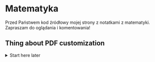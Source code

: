 # Matematyka

Przed Państwem kod źródłowy mojej strony z notatkami z matematyki.
Zapraszam do oglądania i komentowania!

## Thing about PDF customization

<details><summary>Start here later</summary>


ChatGPT
To customize the title page generated by Sphinx when creating a PDF via make latexpdf, you can modify the LaTeX template used for the title page. Sphinx allows you to override the default LaTeX templates by providing your own custom template.

Follow these steps to customize the title page:

Step 1: Locate Sphinx's LaTeX Template Files
Find the sphinx directory in your Python installation. You can usually locate it within the site-packages directory of your Python environment.

Inside the sphinx directory, navigate to texinputs.

Step 2: Copy Default Template
Locate the sphinxmanual.cls or sphinxhowto.cls file (depending on the type of document you're generating).

Copy this file to your Sphinx documentation project directory. Name the copied file something like custom_sphinxmanual.cls to avoid confusion.

Step 3: Modify the Title Page in the Copied Template
Open the copied file (custom_sphinxmanual.cls) in a text editor and find the section related to the title page. It might look something like this:

latex
￼Copy code
\renewcommand{\maketitle}{
  % Title page contents...
}
Modify the contents within the \maketitle command to customize the title page. You can change the layout, add or remove elements, or alter formatting as needed.

Step 4: Use the Custom Template
In your conf.py file in the Sphinx project directory, add or modify the latex_elements variable to specify the use of the custom template:

python
￼Copy code
latex_elements = {
    'papersize': 'letterpaper',
    'pointsize': '10pt',
    'classoptions': ',openany',
    'babel': '\\usepackage[english]{babel}',
    'preamble': '\\input{preamble.tex}',
    'sphinxsetup': 'VerbatimBorderColor={rgb}{1,1,1}',
    'maketitle': '\\input{custom_sphinxmanual.cls}',  # Use the custom template
}
Replace 'custom_sphinxmanual.cls' with the name of your custom template file.

Step 5: Generate the PDF
Regenerate the documentation using make clean followed by make latexpdf. This will use the modified template to generate the PDF, including the customized title page.

Ensure to adjust the LaTeX commands in the copied file (custom_sphinxmanual.cls) as per your requirements. This method allows you to have full control over the title page layout and contents in your Sphinx-generated PDF.

</details>
